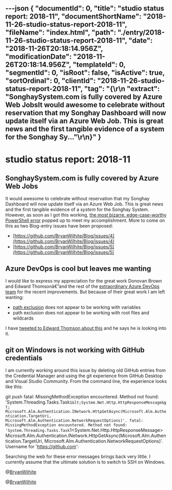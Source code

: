---json
{
  "documentId": 0,
  "title": "studio status report: 2018-11",
  "documentShortName": "2018-11-26-studio-status-report-2018-11",
  "fileName": "index.html",
  "path": "./entry/2018-11-26-studio-status-report-2018-11",
  "date": "2018-11-26T20:18:14.956Z",
  "modificationDate": "2018-11-26T20:18:14.956Z",
  "templateId": 0,
  "segmentId": 0,
  "isRoot": false,
  "isActive": true,
  "sortOrdinal": 0,
  "clientId": "2018-11-26-studio-status-report-2018-11",
  "tag": "{\r\n  \"extract\": \"SonghaySystem.com is fully covered by Azure Web JobsIt would awesome to celebrate without reservation that my Songhay Dashboard will now update itself via an Azure Web Job. This is great news and the first tangible evidence of a system for the Songhay Sy...\"\r\n}"
}
---

# studio status report: 2018-11

## SonghaySystem.com is fully covered by Azure Web Jobs

It would awesome to celebrate without reservation that my Songhay Dashboard will now update itself via an Azure Web Job. This is great news and the first tangible evidence of a *system* for the Songhay System. However, as soon as I got this working, [the most bizarre, edge-case-worthy PowerShell error](https://github.com/BryanWilhite/Songhay.Dashboard/issues/43) popped up to meet my accomplishment. More to come on this as two Blog-entry issues have been proposed:

* [https://github.com/BryanWilhite/Blog/issues/4](https://github.com/BryanWilhite/Blog/issues/4)
* [https://github.com/BryanWilhite/Blog/issues/5](https://github.com/BryanWilhite/Blog/issues/5)

## Azure DevOps is cool but leaves me wanting

I would like to express my appreciation for the great work Donovan Brown and Edward Thomsonâ€”and the rest of the [extraordinary Azure DevOps team](https://abelsquidhead.com/index.php/2017/06/05/league-of-extraordinary-devops-cloud-developer-advocates/) for the recent improvements. But because of their great work I am left wanting:

* [path exclusion](https://docs.microsoft.com/en-us/azure/devops/pipelines/yaml-schema?view=vsts&tabs=schema#trigger) does not appear to be working with variables
* path exclusion does not appear to be working with root files and wildcards

I have [tweeted to Edward Thomson about this](https://twitter.com/BryanWilhite/status/1062869855492169728) and he says he is looking into it.

## git on Windows is not working with GitHub credentials

I am currently working around this issue by deleting old GitHub entries from the Credential Manager and using the git experience from GitHub Desktop and Visual Studio Community. From the command line, the experience looks like this:

git push
    fatal: MissingMethodException encountered.
       Method not found: 'System.Threading.Tasks.Task`1&lt;System.Net.Http.HttpResponseMessage&gt; Microsoft.Alm.Authentication.INetwork.HttpGetAsync(Microsoft.Alm.Authentication.TargetUri, Microsoft.Alm.Authentication.NetworkRequestOptions)'.
    fatal: MissingMethodException encountered.
       Method not found: 'System.Threading.Tasks.Task`1&lt;System.Net.Http.HttpResponseMessage&gt; Microsoft.Alm.Authentication.INetwork.HttpGetAsync(Microsoft.Alm.Authentication.TargetUri, Microsoft.Alm.Authentication.NetworkRequestOptions)'.
    Username for 'https://github.com':

Searching the web for these error messages brings back very little. I currently assume that the ultimate solution is to switch to SSH on Windows.

@[BryanWilhite](https://twitter.com/bryanwilhite)

@[BryanWilhite](https://twitter.com/BryanWilhite)

